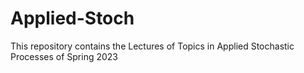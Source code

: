 # Applied-Stoch
This repository contains the Lectures of Topics in Applied Stochastic Processes of Spring 2023
